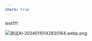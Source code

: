 ```yaml
---  
share: true  
---  
```

  
test111  
  
![测试AI-20240110142830164.webp.png](/images/%E6%B5%8B%E8%AF%95AI-20240110142830164.webp.png)